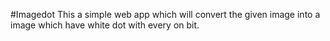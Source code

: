 #Imagedot
This a simple web app which will convert the given image into a image which have white dot with every on bit.
